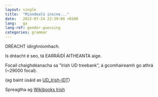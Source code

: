 ```yaml
---
layout: single
title:  "Miondealú inscne..."
date:   2022-07-24 22:39:00 +0100
lang:   ga
lang-ref: gender-guessing
categories: grammar
---
```


DRÉACHT idirghníomhach.

Is dréacht é seo, tá EARRÁIDÍ AITHEANTA aige.

<div id="vis"></div>

<script type="text/javascript">
  var spec = {{ site.data.gender_guessing | jsonify }}
  vegaEmbed('#vis', spec).then(function(result) {
    // Access the Vega view instance (https://vega.github.io/vega/docs/api/view/) as result.view
  }).catch(console.error);
</script>

Focail chaighdéanacha sa "Irish UD treebank",
á gcomhaireamh go athrá (~29000 focal).

(ag baint úsáid as [UD_Irish-IDT](https://github.com/UniversalDependencies/UD_Irish-IDT))

Spreagtha ag
[Wikibooks Irish](https://en.wikibooks.org/wiki/Irish/Reference/Nouns)

